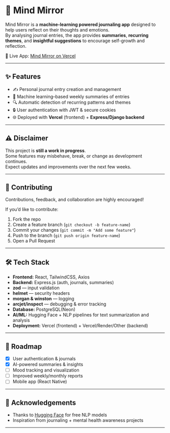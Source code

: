 # 🧠 Mind Mirror  

Mind Mirror is a **machine-learning powered journaling app** designed to help users reflect on their thoughts and emotions.  
By analysing journal entries, the app provides **summaries**, **recurring themes**, and **insightful suggestions** to encourage self-growth and reflection.  

🚀 Live App: [Mind Mirror on Vercel](https://mind-mirror-three.vercel.app/)  

---

## ✨ Features
- ✍️ Personal journal entry creation and management  
- 🤖 Machine learning–based weekly summaries of entries  
- 🔍 Automatic detection of recurring patterns and themes  
- 🔒 User authentication with JWT & secure cookies  
- 🌐 Deployed with **Vercel** (frontend) + **Express/Django backend**  

---

## ⚠️ Disclaimer
This project is **still a work in progress**.  
Some features may misbehave, break, or change as development continues.  
Expect updates and improvements over the next few weeks.  

---

## 🤝 Contributing
Contributions, feedback, and collaboration are highly encouraged!  

If you’d like to contribute:
1. Fork the repo  
2. Create a feature branch (`git checkout -b feature-name`)  
3. Commit your changes (`git commit -m "Add some feature"`)  
4. Push to the branch (`git push origin feature-name`)  
5. Open a Pull Request  

---

## 🛠️ Tech Stack
- **Frontend:** React, TailwindCSS, Axios  
- **Backend:** Express.js (auth, journals, summaries)  
- **zod** — input validation
- **helmet** — security headers
- **morgan & winston** — logging
- **arcjet/inspect** — debugging & error tracking
- **Database:** PostgreSQL(Neon)  
- **AI/ML:** Hugging Face + NLP pipelines for text summarization and analysis  
- **Deployment:** Vercel (frontend) + Vercel/Render/Other (backend)  

---

## 📅 Roadmap
- [x] User authentication & journals  
- [x] AI-powered summaries & insights  
- [ ] Mood tracking and visualization  
- [ ] Improved weekly/monthly reports  
- [ ] Mobile app (React Native)  

---

## 🙌 Acknowledgements
- Thanks to [Hugging Face](https://huggingface.co/) for free NLP models  
- Inspiration from journaling + mental health awareness projects  

---

